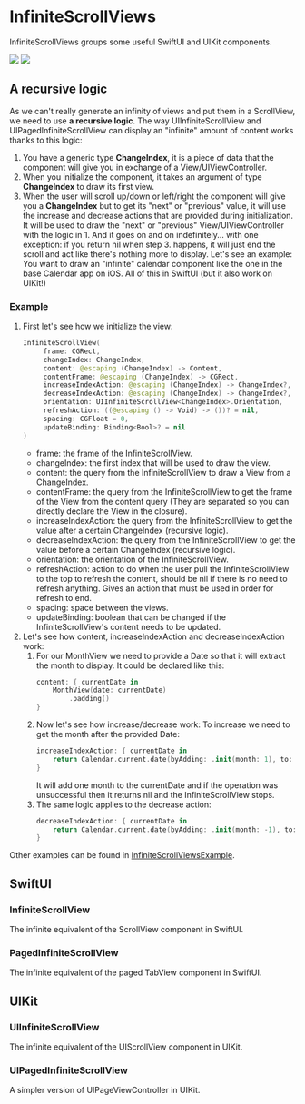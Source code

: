 # InfiniteScrollViews

InfiniteScrollViews groups some useful SwiftUI and UIKit components.

[![](https://img.shields.io/endpoint?url=https%3A%2F%2Fswiftpackageindex.com%2Fapi%2Fpackages%2Fb5i%2FInfiniteScrollViews%2Fbadge%3Ftype%3Dplatforms)](https://swiftpackageindex.com/b5i/InfiniteScrollViews)
[![](https://img.shields.io/endpoint?url=https%3A%2F%2Fswiftpackageindex.com%2Fapi%2Fpackages%2Fb5i%2FInfiniteScrollViews%2Fbadge%3Ftype%3Dswift-versions)](https://swiftpackageindex.com/b5i/InfiniteScrollViews)

## A recursive logic
As we can't really generate an infinity of views and put them in a ScrollView, we need to use **a recursive logic**. The way UIInfiniteScrollView and UIPagedInfiniteScrollView can display an "infinite" amount of content works thanks to this logic:
1. You have a generic type **ChangeIndex**, it is a piece of data that the component will give you in exchange of a View/UIViewController.
2. When you initialize the component, it takes an argument of type **ChangeIndex** to draw its first view.
3. When the user will scroll up/down or left/right the component will give you a **ChangeIndex** but to get its "next" or "previous" value, it will use the increase and decrease actions that are provided during initialization. It will be used to draw the "next" or "previous" View/UIViewController with the logic in 1.
And it goes on and on indefinitely... with one exception: if you return nil when step 3. happens, it will just end the scroll and act like there's nothing more to display.
Let's see an example:
You want to draw an "infinite" calendar component like the one in the base Calendar app on iOS. All of this in SwiftUI (but it also work on UIKit!)

### Example
1. First let's see how we initialize the view:
   ```swift
   InfiniteScrollView(
        frame: CGRect,
        changeIndex: ChangeIndex,
        content: @escaping (ChangeIndex) -> Content,
        contentFrame: @escaping (ChangeIndex) -> CGRect,
        increaseIndexAction: @escaping (ChangeIndex) -> ChangeIndex?,
        decreaseIndexAction: @escaping (ChangeIndex) -> ChangeIndex?,
        orientation: UIInfiniteScrollView<ChangeIndex>.Orientation,
        refreshAction: ((@escaping () -> Void) -> ())? = nil,
        spacing: CGFloat = 0,
        updateBinding: Binding<Bool>? = nil
   )
   ```
   - frame: the frame of the InfiniteScrollView.
   - changeIndex: the first index that will be used to draw the view.
   - content: the query from the InfiniteScrollView to draw a View from a ChangeIndex.
   - contentFrame: the query from the InfiniteScrollView to get the frame of the View from the content query (They are separated so you can directly declare the View in the closure).
   - increaseIndexAction: the query from the InfiniteScrollView to get the value after a certain ChangeIndex (recursive logic).
   - decreaseIndexAction: the query from the InfiniteScrollView to get the value before a certain ChangeIndex (recursive logic).
   - orientation: the orientation of the InfiniteScrollView.
   - refreshAction: action to do when the user pull the InfiniteScrollView to the top to refresh the content, should be nil if there is no need to refresh anything. Gives an action that must be used in order for refresh to end.
   - spacing: space between the views.
   - updateBinding: boolean that can be changed if the InfiniteScrollView's content needs to be updated.
2. Let's see how content, increaseIndexAction and decreaseIndexAction work:
   1. For our MonthView we need to provide a Date so that it will extract the month to display.
      It could be declared like this:
      ```swift
      content: { currentDate in
          MonthView(date: currentDate)
              .padding()
      }
      ```
   2. Now let's see how increase/decrease work:
      To increase we need to get the month after the provided Date:
      ```swift
      increaseIndexAction: { currentDate in
          return Calendar.current.date(byAdding: .init(month: 1), to: currentDate)
      }
      ```
      It will add one month to the currentDate and if the operation was unsuccessful then it returns nil and the InfiniteScrollView stops.
   3. The same logic applies to the decrease action:
      ```swift
      decreaseIndexAction: { currentDate in
          return Calendar.current.date(byAdding: .init(month: -1), to: currentDate)
      }
      ```
Other examples can be found in [InfiniteScrollViewsExample](https://github.com/b5i/InfiniteScrollViewsExample).

## SwiftUI
### InfiniteScrollView
The infinite equivalent of the ScrollView component in SwiftUI.

### PagedInfiniteScrollView
The infinite equivalent of the paged TabView component in SwiftUI.

## UIKit
### UIInfiniteScrollView
The infinite equivalent of the UIScrollView component in UIKit.

### UIPagedInfiniteScrollView
A simpler version of UIPageViewController in UIKit.
